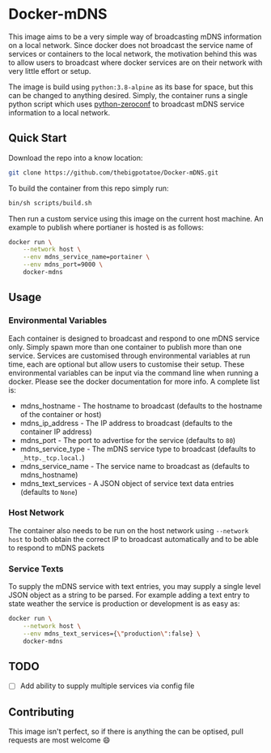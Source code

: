 # Docker-mDNS

This image aims to be a very simple way of broadcasting mDNS information on a local network. Since docker does not broadcast the service name of services or containers to the local network, the motivation behind this was to allow users to broadcast where docker services are on their network with very little effort or setup.

The image is build using `python:3.8-alpine` as its base for space, but this can be changed to anything desired. Simply, the container runs a single python script which uses [python-zeroconf](https://pypi.org/project/zeroconf/) to broadcast mDNS service information to a local network.

## Quick Start

Download the repo into a know location:

``` bash
git clone https://github.com/thebigpotatoe/Docker-mDNS.git
```

To build the container from this repo simply run:

``` bash
bin/sh scripts/build.sh
```

Then run a custom service using this image on the current host machine. An example to publish where portianer is hosted is as follows:

``` bash
docker run \
    --network host \
    --env mdns_service_name=portainer \
    --env mdns_port=9000 \
    docker-mdns
```

## Usage

### Environmental Variables

Each container is designed to broadcast and respond to one mDNS service only. Simply spawn more than one container to publish more than one service. Services are customised through environmental variables at run time, each are optional but allow users to customise their setup. These environmental variables can be input via the command line when running a docker. Please see the docker documentation for more info. A complete list is:

- mdns_hostname - The hostname to broadcast (defaults to the hostname of the container or host)
- mdns_ip_address - The IP address to broadcast (defaults to the container IP address)
- mdns_port - The port to advertise for the service (defaults to `80`)
- mdns_service_type - The mDNS service type to broadcast (defaults to `_http._tcp.local.`)
- mdns_service_name - The service name to broadcast as (defaults to mdns_hostname)
- mdns_text_services - A JSON object of service text data entries (defaults to `None`)

### Host Network

The container also needs to be run on the host network using `--network host` to both obtain the correct IP to broadcast automatically and to be able to respond to mDNS packets

### Service Texts

To supply the mDNS service with text entries, you may supply a single level JSON object as a string to be parsed. For example adding a text entry to state weather the service is production or development is as easy as:

``` bash
docker run \
    --network host \
    --env mdns_text_services={\"production\":false} \
    docker-mdns
```

## TODO

- [ ] Add ability to supply multiple services via config file

## Contributing

This image isn't perfect, so if there is anything the can be optised, pull requests are most welcome :smile:
